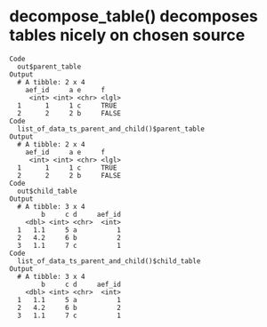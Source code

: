 # decompose_table() decomposes tables nicely on chosen source

    Code
      out$parent_table
    Output
      # A tibble: 2 x 4
        aef_id     a e     f    
         <int> <int> <chr> <lgl>
      1      1     1 c     TRUE 
      2      2     2 b     FALSE
    Code
      list_of_data_ts_parent_and_child()$parent_table
    Output
      # A tibble: 2 x 4
        aef_id     a e     f    
         <int> <int> <chr> <lgl>
      1      1     1 c     TRUE 
      2      2     2 b     FALSE
    Code
      out$child_table
    Output
      # A tibble: 3 x 4
            b     c d     aef_id
        <dbl> <int> <chr>  <int>
      1   1.1     5 a          1
      2   4.2     6 b          2
      3   1.1     7 c          1
    Code
      list_of_data_ts_parent_and_child()$child_table
    Output
      # A tibble: 3 x 4
            b     c d     aef_id
        <dbl> <int> <chr>  <int>
      1   1.1     5 a          1
      2   4.2     6 b          2
      3   1.1     7 c          1

